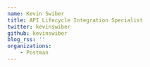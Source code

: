 ```yaml
---
name: Kevin Swiber
title: API Lifecycle Integration Specialist
twitter: kevinswiber
github: kevinswiber
blog_rss: ''
organizations:
    - Postman
---
```

